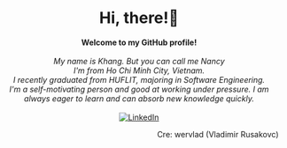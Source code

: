 <h1 align="center">Hi, there!👋</h1>

<p align="center">
    <b>Welcome to my GitHub profile!</b><br><br>
    <i>
        My name is Khang. But you can call me Nancy<br>
        I'm from Ho Chi Minh City, Vietnam.<br>
        I recently graduated from HUFLIT, majoring in Software Engineering. <br>
        I'm a self-motivating person and good at working under pressure. I am always eager to learn and can absorb new knowledge quickly. <br>
    </i><br>
    <a href="https://www.linkedin.com/in/diemkhangnt-47a0a9234">
        <img src="https://img.shields.io/badge/LinkedIn-blue?style=flat-square&logo=linkedin" alt="LinkedIn">
    </a>
</p>
<p align="right">
    Cre: wervlad (Vladimir Rusakovc)
</p>
<!--
**diemkhangNT/diemkhangnt** is a ✨ _special_ ✨ repository because its `README.md` (this file) appears on your GitHub profile.

Here are some ideas to get you started:

- 🔭 I’m currently working on Saigon Adventure
- 🌱 I’m currently learning ReactJS by myself
- 👯 I’m looking to collaborate on ...
- 🤔 I’m looking for help with ...
- 💬 Ask me about ...
- 📫 How to reach me: diemkhang1912@gmail.com
- 😄 Pronouns: ...
- ⚡ Fun fact: ...
-->
